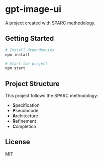 # gpt-image-ui

A project created with SPARC methodology.

## Getting Started

```bash
# Install dependencies
npm install

# Start the project
npm start
```

## Project Structure

This project follows the SPARC methodology:

- **S**pecification
- **P**seudocode
- **A**rchitecture
- **R**efinement
- **C**ompletion

## License

MIT
